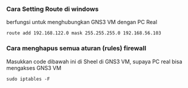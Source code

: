 ### Cara Setting Route di windows
berfungsi untuk menghubungkan GNS3 VM dengan PC Real
```
route add 192.168.122.0 mask 255.255.255.0 192.168.56.103
```

### Cara menghapus semua aturan (rules) firewall
Masukkan code dibawah ini di Sheel di GNS3 VM, supaya PC real bisa mengakses GNS3 VM
```
sudo iptables -F
```
